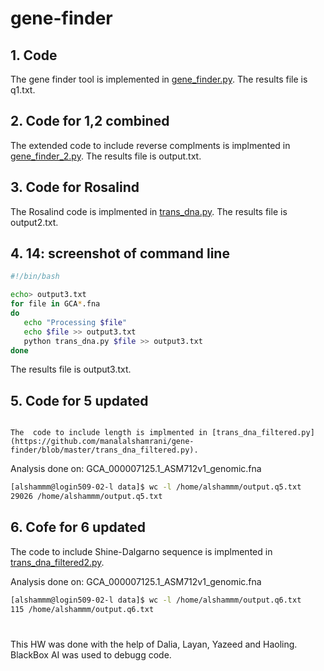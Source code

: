 # gene-finder

## 1. Code
The gene finder tool is implemented in [gene_finder.py](https://github.com/manalalshamrani/gene-finder/blob/master/gene_finder.py).
The results file is q1.txt.

## 2. Code for 1,2 combined
The extended code to include reverse complments is implmented in [gene_finder_2.py](https://github.com/manalalshamrani/gene-finder/blob/master/gene_finder_2.py).
The results file is output.txt.

## 3. Code for Rosalind
The Rosalind code is implmented in [trans_dna.py](https://github.com/manalalshamrani/gene-finder/blob/master/trans_dna.py).
The results file is output2.txt. 

## 4. 14: screenshot of command line
```bash
#!/bin/bash                                                                                                                                                                                                 

echo> output3.txt
for file in GCA*.fna
do
   echo "Processing $file"
   echo $file >> output3.txt
   python trans_dna.py $file >> output3.txt
done
```
The results file is output3.txt. 

## 5. Code for 5 updated 
                                                                                                                                                                                         The  code to include length is implmented in [trans_dna_filtered.py](https://github.com/manalalshamrani/gene-finder/blob/master/trans_dna_filtered.py).
Analysis done on: GCA_000007125.1_ASM712v1_genomic.fna
  
```bash
[alshammm@login509-02-l data]$ wc -l /home/alshammm/output.q5.txt
29026 /home/alshammm/output.q5.txt
```


## 6. Cofe for 6 updated
The  code to include Shine-Dalgarno sequence is implmented in [trans_dna_filtered2.py](https://github.com/manalalshamrani/gene-finder/blob/master/trans_dna_filtered2.py).

Analysis done on: GCA_000007125.1_ASM712v1_genomic.fna
```bash
[alshammm@login509-02-l data]$ wc -l /home/alshammm/output.q6.txt
115 /home/alshammm/output.q6.txt
```



#
This HW was done with the help of Dalia, Layan, Yazeed and Haoling.
BlackBox AI was used to debugg code.
